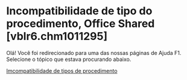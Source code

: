 
# Incompatibilidade de tipo do procedimento, Office Shared [vblr6.chm1011295]

Olá! Você foi redirecionado para uma das nossas páginas de Ajuda F1. Selecione o tópico que estava procurando abaixo.

[Imcompatibilidade de tipos de procedimento](http://msdn.microsoft.com/library/6190c447-7ff5-67b1-25ec-19e1b9628238%28Office.15%29.aspx)
